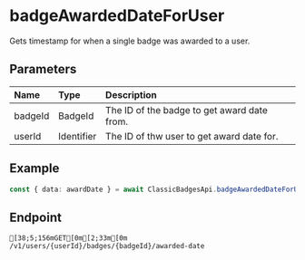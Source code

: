
# badgeAwardedDateForUser
Gets timestamp for when a single badge was awarded to a user.


## Parameters
| Name    | Type       | Description                                 |
| :------ | :--------- | :------------------------------------------ |
| badgeId | BadgeId    | The ID of the badge to get award date from. |
| userId  | Identifier | The ID of thw user to get award date for.   |



## Example
```ts copy showLineNumbers
const { data: awardDate } = await ClassicBadgesApi.badgeAwardedDateForUser({ badgeId: 2124533401, userId: 45348281 }); 
```



## Endpoint
```ansi
[38;5;156mGET[0m[2;33m[0m /v1/users/{userId}/badges/{badgeId}/awarded-date
```
  
